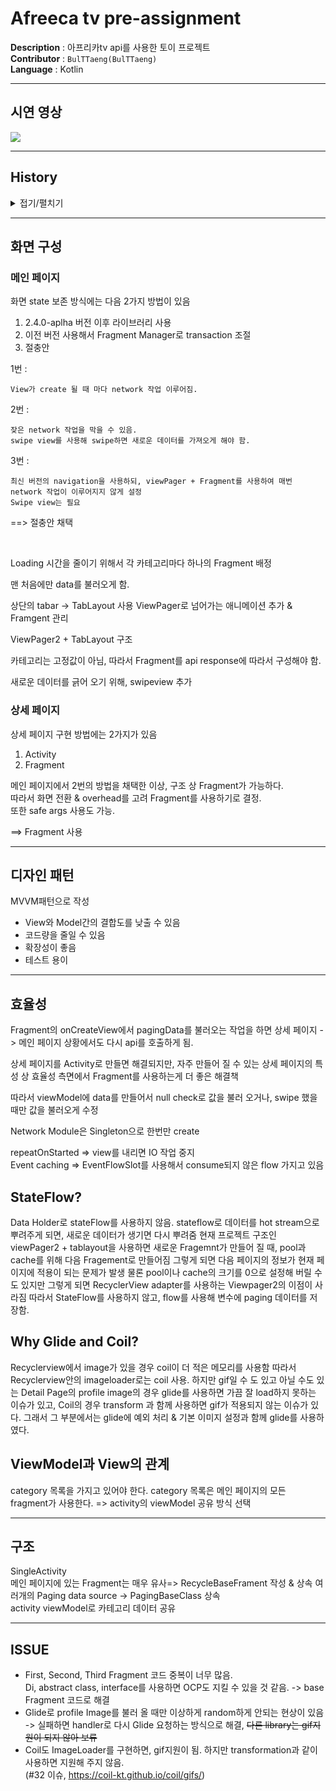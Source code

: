 # Afreeca tv pre-assignment

**Description** : 아프리카tv api를 사용한 토이 프로젝트  
**Contributor** : `BulTTaeng(BulTTaeng)`  
**Language** : Kotlin   

---

## 시연 영상

![](https://github.com/BulTTaeng/afreeca/blob/master/testing.gif)

---  

## History

<details>
<summary>접기/펼치기</summary><br>  

`2023-01-04`  
- init
- Api 호출 부, data class 구현

`2023-01-05`  
- view 구조 설정
- dynamic하게 category 호출
- EventFlow 추가
- repeatOnLifeCycle 추가 
- 방송 데이터 가져오기
- 방송 데이터 view적용z
- paging 적용
- swipe view 추가

`2023-01-06`  
- 디테일 페이지 구현
- glide error 해결

`2023-01-07`  
- recycler view item view 수정
- paging data source 분할
- paging data source들 wrap
- Fragment 코드 중복 해결
- recycler item에 carview 적용

`2023-01-08`  
- Paging end page 조절
- Paging footer 추가
- 네트워크 연결 check 추가
- Unit test 추가

`2023-03-31`  
- 메모리 누수 방지를 위한 view binding release
- loading state 동기화

</details>

---  

## 화면 구성  

### 메인 페이지  

화면 state 보존 방식에는 다음 2가지 방법이 있음

1. 2.4.0-aplha 버전 이후 라이브러리 사용
2. 이전 버전 사용해서 Fragment Manager로 transaction 조절
3. 절충안


1번 :

    View가 create 될 때 마다 network 작업 이루어짐.

2번 : 

    잦은 network 작업을 막을 수 있음.  
    swipe view를 사용해 swipe하면 새로운 데이터를 가져오게 해야 함.
    

3번 : 

    최신 버전의 navigation을 사용하되, viewPager + Fragment를 사용하여 매번 network 작업이 이루어지지 않게 설정  
    Swipe view는 필요


==> 절충안 채택

</br>

Loading 시간을 줄이기 위해서 각 카테고리마다 하나의 Fragment 배정

맨 처음에만 data를 불러오게 함.  

상단의 tabar -> TabLayout 사용
ViewPager로 넘어가는 애니메이션 추가 & Framgent 관리

ViewPager2 + TabLayout 구조  

카테고리는 고정값이 아님, 따라서 Fragment를 api response에 따라서 구성해야 함.


새로운 데이터를 긁어 오기 위해, swipeview 추가


### 상세 페이지  

상세 페이지 구현 방법에는 2가지가 있음

1. Activity
2. Fragment


메인 페이지에서 2번의 방법을 채택한 이상, 구조 상 Fragment가 가능하다.  
따라서 화면 전환 & overhead를 고려 Fragment를 사용하기로 결정.  
또한 safe args 사용도 가능.  

==> Fragment 사용

---  

## 디자인 패턴   

MVVM패턴으로 작성 

- View와 Model간의 결합도를 낮출 수 있음
- 코드량을 줄일 수 있음
- 확장성이 좋음
- 테스트 용이

---

## 효율성   

Fragment의 onCreateView에서 pagingData를 불러오는 작업을 하면 상세 페이지 -> 메인 페이지 상황에서도 다시 api를 호출하게 됨.  

상세 페이지를 Activity로 만들면 해결되지만, 자주 만들어 질 수 있는 상세 페이지의 특성 상 효율성 측면에서 Fragment를 사용하는게 더 좋은 해결책  

따라서 viewModel에 data를 만들어서 null check로 값을 불러 오거나, swipe 했을 때만 값을 불러오게 수정  

Network Module은 Singleton으로 한번만 create  

repeatOnStarted => view를 내리면 IO 작업 중지  
Event caching => EventFlowSlot를 사용해서 consume되지 않은 flow 가지고 있음


## StateFlow?

Data Holder로 stateFlow를 사용하지 않음.
stateflow로 데이터를 hot stream으로 뿌려주게 되면, 새로운 데이터가 생기면 다시 뿌려줌
현재 프로젝트 구조인 viewPager2 + tablayout을 사용하면 새로운 Fragemnt가 만들어 질 때,
pool과 cache를 위해 다음 Fragement로 만들어짐
그렇게 되면 다음 페이지의 정보가 현재 페이지에 적용이 되는 문제가 발생
물론 pool이나 cache의 크기를 0으로 설정해 버릴 수도 있지만 그렇게 되면 RecyclerView adapter를
사용하는 Viewpager2의 이점이 사라짐
따라서 StateFlow를 사용하지 않고, flow를 사용해 변수에 paging 데이터를 저장함.


## Why Glide and Coil?

Recyclerview에서 image가 있을 경우 coil이 더 적은 메모리를 사용함
따라서 Recyclerview안의 imageloader로는 coil 사용.
하지만 gif일 수 도 있고 아닐 수도 있는 Detail Page의 profile image의 경우
glide를 사용하면 가끔 잘 load하지 못하는 이슈가 있고, 
Coil의 경우 transform 과 함께 사용하면 gif가 적용되지 않는 이슈가 있다.
그래서 그 부분에서는 glide에 예외 처리 & 기본 이미지 설정과 함께
glide를 사용하였다. 

## ViewModel과 View의 관계   

category 목록을 가지고 있어야 한다.
category 목록은 메인 페이지의 모든 fragment가 사용한다.
=> activity의 viewModel 공유 방식 선택

---

## 구조  

SingleActivity  
메인 페이지에 있는 Fragment는 매우 유사=> RecycleBaseFrament 작성 & 상속
여러개의 Paging data source  -> PagingBaseClass 상속  
activity viewModel로 카테고리 데이터 공유

---

## ISSUE
- First, Second, Third Fragment 코드 중복이 너무 많음.  
Di, abstract class, interface를 사용하면 OCP도 지킬 수 있을 것 같음. -> base Fragment 코드로 해결
- Glide로 profile Image를 불러 올 때만 이상하게 random하게 안되는 현상이 있음 -> 실패하면 handler로 다시 Glide 요청하는 방식으로 해결, 
~~다른 library는 gif지원이 되지 않아 보류~~
- Coil도 ImageLoader를 구현하면, gif지원이 됨. 하지만 transformation과 같이 사용하면 지원해 주지 않음.   
(#32 이슈, https://coil-kt.github.io/coil/gifs/)
